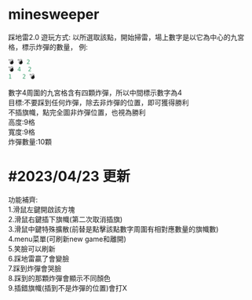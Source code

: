 # minesweeper
踩地雷2.0
遊玩方式:
以所選取該點，開始掃雷，場上數字是以它為中心的九宮格，標示炸彈的數量，
例:
```py
💣 💣 2
💣 4  2
1   2 💣
```
數字4周圍的九宮格含有四顆炸彈，所以中間標示數字為4  
目標:不要踩到任何炸彈，除去非炸彈的位置，即可獲得勝利  
不插旗幟，點完全圖非炸彈位置，也視為勝利  
高度:9格  
寬度:9格  
炸彈數量:10顆 
 
#2023/04/23 更新  
====
功能補齊:  
1.滑鼠左鍵開啟該方塊  
2.滑鼠右鍵插下旗幟(第二次取消插旗)  
3.滑鼠中鍵特殊擴散(前替是點擊該點數字周圍有相對應數量的旗幟數)  
4.menu菜單(可刷新new game和離開)  
5.笑臉可以刷新  
6.踩地雷贏了會變臉  
7.踩到炸彈會哭臉  
8.踩到的那顆炸彈會顯示不同顏色  
9.插錯旗幟(插到不是炸彈的位置)會打X   
